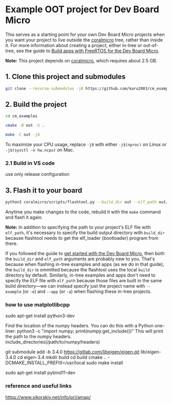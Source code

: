 # Example OOT project for Dev Board Micro

This serves as a starting point for your own
Dev Board Micro projects when you want your project to live outside the 
[coralmicro](https://github.com/google-coral/coralmicro) tree, rather than inside it.
For more information about creating a project, either in-tree or out-of-tree, see the guide
to [Build apps with FreeRTOS for the Dev Board Micro](https://coral.ai/docs/dev-board-micro/freertos/).

**Note:** This project depends on [coralmicro](https://github.com/google-coral/coralmicro),
which requires about 2.5 GB.


## 1. Clone this project and submodules

```bash
git clone --recurse-submodules -j8 https://github.com/karu2003/cm_examples
```

## 2. Build the project

```bash
cd cm_examples

cmake -B out -S .

make -C out -j8
```

To maximize your CPU usage, replace `-j8` with either `-j$(nproc)` on Linux or
`-j$(sysctl -n hw.ncpu)` on Mac.

### 2.1 Build in VS code
use only release configuration


## 3. Flash it to your board

```bash
python3 coralmicro/scripts/flashtool.py --build_dir out --elf_path out/xxx/xxx
```

Anytime you make changes to the code, rebuild it with the `make` command and flash it again.

**Note:** In addition to specifying the path to your project's ELF file with `elf_path`, it's
necessary to specify the build output directory with `build_dir` because flashtool needs to get
the elf_loader (bootloader) program from there.

If you followed the guide to [get started with the Dev Board
Micro](https://coral.ai/docs/dev-board-micro/get-started/), then both the `build_dir` and `elf_path`
arguments are probably new to you. That's because when flashing in-tree examples and apps (as we do
in that guide), the `build_dir` is ommitted because the flashtool uses the local `build` directory
by default. Similarly, in-tree examples and apps don't need to specify the ELF file with `elf_path`
because those files are built in the same build directory—we can instead specify just the project
name with `--example` (or `-e`) and `--app` (or `-a`) when flashing these in-tree projects.

### how to use matplotlibcpp
sudo apt-get install python3-dev

Find the location of the numpy headers. You can do this with a Python one-liner:
python3 -c "import numpy; print(numpy.get_include())"
This will print the path to the numpy headers.
include_directories(/path/to/numpy/headers)

git submodule add -b 3.4.0 https://gitlab.com/libeigen/eigen.git lib/eigen-3.4.0
cd eigen-3.4
mkdir build
cd build
cmake .. -DCMAKE_INSTALL_PREFIX=/usr/local
sudo make install

sudo apt-get install pybind11-dev

### reference and useful links

https://www.sikorskiy.net/info/prj/amap/
